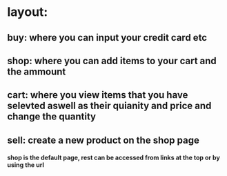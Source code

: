 

# layout:

## buy: where you can input your credit card etc
## shop: where you can add items to your cart and the ammount
## cart: where you view items that you have selevted aswell as their quianity and price and change the quantity
## sell: create a new product on the shop page

#### shop is the default page, rest can be accessed from links at the top or by using the url